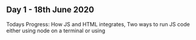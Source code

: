 ## Day 1 - 18th June 2020
Todays Progress: How JS and HTML integrates, Two ways to run JS code either using node on a terminal or using <script> tags within HTML code on a web browser. Using document.querySelector function to identify elements.

Thoughts: Learned about some basic html tags and running JS scirpt within a web browser. Nothing really challenging today, feeling confident and relaxed.  Although document.querySelector seems a little confusing, I am not sure what is the purpose of this function. More reading required on that!

## Day 2 - 19th June 2020
Todays Progress: More on document.querySelector, Element properties (onClick and Value). Onclick runs a function once a button is clicked. Value gets or manipuates the value entered as input. A function can be created to perform manipulation on entered values.

Thoughts: After several examples, i got the concept of document.querySelector when it is in use with onclick or value properties, basically used to obtain or identify elements (buttons, textbox etc). Cool concept is changing or setting input value taken from the user. Good for scripting attacks i guess. Tomorrow is all Exercises. Am excited.

## Day 3 - 20th June 2020
Todays Progress: No new topics, just practised questions on Yesterdays topic. The exercises are to implement the challenges from JS0 as html files.

Thoughts: Creating a funtion in a function is a little challenging but after going through steps by steps and repetition, the concepts might be clear. So far So good. 

## Day 4 - 21st June 2020
Todays Progress: Learned about Closure which means a concept that allows a fucntion to keep track of variables and parameters for future use. It formally defined as > An inner function always has access to the variables and parameters of its outer function, even after the outer function has returned.. Revisited Execution Context to practice stpes by steps JS code execution. 

Thoughts: Understood Closure after practising with a few examples. The exercises are confusing since there is no more step by step explanations. Need to figure out the questions base on the examples. I will have to revist these exercises tomorrow

## Day 5 - 22nd June 2020
Todays Progress: revisited exercises from yesterday and thank goodness the concepts are clear and somewhat easy to implement. Learned about implementing addLog instead of adding console.log() to every function. Adding Default Parameters to functions, when the function is called with a single parameter, the parameter is assigned starting from the left hand side to the right.  Recursion - a function that only needs to call itself.

Thoughts: Default parameters is a familiar topic to me, so that was a breeze. Recursion is also straightforward but need a little more practice. So far so good. A few challenges and topics that needs revisiting. 

## Day 6 - 23rd June 2020
Daddy's day out with the baby.

## Day 7 - 24th une 2020
Todays Progress: More on recursion - Steps to writing a recursive function  - 1. Figure out the variables needed, add them to the function as parameters with default values if needed. 2. A condition (base) to stop and exit the function. 3 - Recursive case - write the logic for the iteration. Learned only Recursion today and Exercises

Thoughts: 




Tweet: [Here](https://twitter.com/intent/tweet?text=I%27m%20publicly%20committing%20to%20the%20100DaysOfCode%20Challenge%20starting%20today!%20Learn%20More%20and%20Join%20me!&url=https://100DaysOfCode.com&hashtags=100DaysOfCode)
